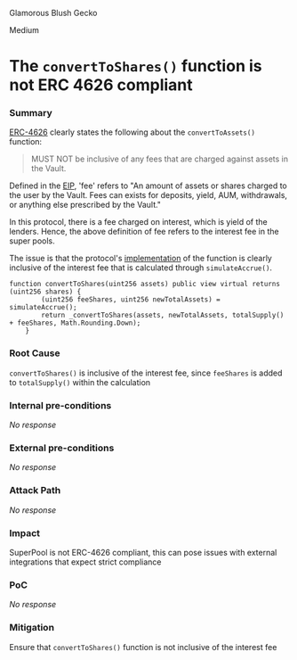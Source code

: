 Glamorous Blush Gecko

Medium

# The `convertToShares()` function is not ERC 4626 compliant

### Summary

[ERC-4626](https://eips.ethereum.org/EIPS/eip-4626) clearly states the following about the `convertToAssets()` function:

>MUST NOT be inclusive of any fees that are charged against assets in the Vault.

Defined in the [EIP](https://eips.ethereum.org/EIPS/eip-4626), 'fee' refers to "An amount of assets or shares charged to the user by the Vault. Fees can exists for deposits, yield, AUM, withdrawals, or anything else prescribed by the Vault."

In this protocol, there is a fee charged on interest, which is yield of the lenders. Hence, the above definition of fee refers to the interest fee in the super pools. 

The issue is that the protocol's [implementation](https://github.com/sherlock-audit/2024-08-sentiment-v2/blob/0b472f4bffdb2c7432a5d21f1636139cc01561a5/protocol-v2/src/SuperPool.sol#L194) of the function is clearly inclusive of the interest fee that is calculated through `simulateAccrue()`.

```solidity
function convertToShares(uint256 assets) public view virtual returns (uint256 shares) {
        (uint256 feeShares, uint256 newTotalAssets) = simulateAccrue();
        return _convertToShares(assets, newTotalAssets, totalSupply() + feeShares, Math.Rounding.Down);
    }
```

### Root Cause

`convertToShares()` is inclusive of the interest fee, since `feeShares` is added to `totalSupply()` within the calculation

### Internal pre-conditions

_No response_

### External pre-conditions

_No response_

### Attack Path

_No response_

### Impact

SuperPool is not ERC-4626 compliant, this can pose issues with external integrations that expect strict compliance

### PoC

_No response_

### Mitigation

Ensure that `convertToShares()` function is not inclusive of the interest fee